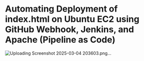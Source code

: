 # Automating Deployment of index.html on Ubuntu EC2 using GitHub Webhook, Jenkins, and Apache (Pipeline as Code)


![Uploading Screenshot 2025-03-04 203603.png…]()

